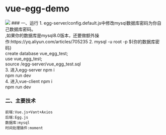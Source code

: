 # vue-egg-demo
<img src="https://github.com/wantao666/vue-egg-demo/blob/master/2980k-bos1c.gif"/>
### 一、运行
1. egg-server/config.default.js中修改mysql数据库密码为你自己数据库密码。<br/>,如果你的数据库是mysql8.0版本，还要做额外操作:https://yq.aliyun.com/articles/705235
2. mysql -u root -p ${你的数据库密码} <br/>
   create database vue_egg_test;<br/>
   use vue_egg_test;<br/>
   source /egg-server/vue_egg_test.sql<br/>
3. 进入egg-server
   npm i<br/>
   npm run dev<br/>
4. 进入vue-client
   npm i<br/>
   npm run dev<br/>
   
### 二、主要技术
    前端:Vue.js+Vant+Axios
    后端:Egg.js
    数据库:mysql
    时间处理插件:moment
